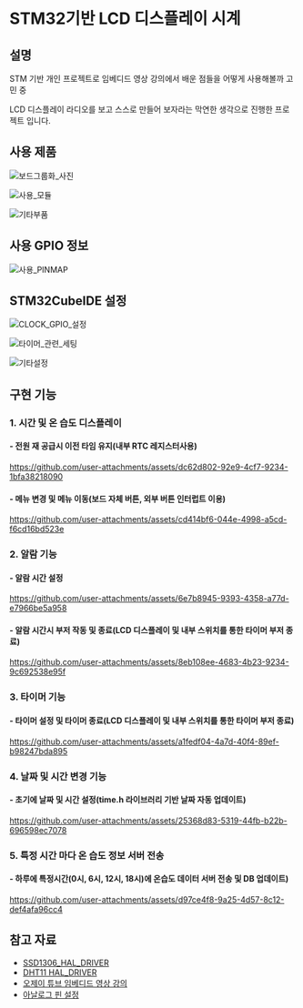 # STM32기반 LCD 디스플레이 시계


## 설명
STM 기반 개인 프로젝트로 임베디드 영상 강의에서 배운 점들을 어떻게 사용해볼까 고민 중


LCD 디스플레이 라디오를 보고 스스로 만들어 보자라는 막연한 생각으로 진행한 프로젝트 입니다.



## 사용 제품


![보드그룹화_사진](https://github.com/user-attachments/assets/936379c0-c5d3-48db-a121-b4015b2d927f)


![사용_모듈](https://github.com/user-attachments/assets/fb7488c1-16f5-43ae-ba2f-76ebc3f4b71c)


![기타부품](https://github.com/user-attachments/assets/5b4a4c84-79b7-4921-be3f-e18c5f8436e6)


## 사용 GPIO 정보


![사용_PINMAP](https://github.com/user-attachments/assets/2f230065-4447-43e0-a4dd-ef5cd405e776)



## STM32CubeIDE 설정


![CLOCK_GPIO_설정](https://github.com/user-attachments/assets/03a5f8ba-77f3-4d87-8d2e-c407ccdb8c7c)


![타이머_관련_세팅](https://github.com/user-attachments/assets/f3de5be4-b863-47bc-ab58-6ebb60e6d112)


![기타설정](https://github.com/user-attachments/assets/dd709b76-6012-4a52-bdb3-c7dd5fd9579a)




## 구현 기능

### 1. 시간 및 온 습도 디스플레이

#### - 전원 재 공급시 이전 타임 유지(내부 RTC 레지스터사용)
https://github.com/user-attachments/assets/dc62d802-92e9-4cf7-9234-1bfa38218090
#### - 메뉴 변경 및 메뉴 이동(보드 자체 버튼, 외부 버튼 인터럽트 이용)
https://github.com/user-attachments/assets/cd414bf6-044e-4998-a5cd-f6cd16bd523e

### 2. 알람 기능


#### - 알람 시간 설정
https://github.com/user-attachments/assets/6e7b8945-9393-4358-a77d-e7966be5a958


#### - 알람 시간시 부저 작동 및 종료(LCD 디스플레이 및 내부 스위치를 통한 타이머 부저 종료)
https://github.com/user-attachments/assets/8eb108ee-4683-4b23-9234-9c692538e95f



### 3. 타이머 기능


#### - 타이머 설정 및 타이머 종료(LCD 디스플레이 및 내부 스위치를 통한 타이머 부저 종료)
https://github.com/user-attachments/assets/a1fedf04-4a7d-40f4-89ef-b98247bda895



### 4. 날짜 및 시간 변경 기능

#### - 초기에 날짜 및 시간 설정(time.h 라이브러리 기반 날짜 자동 업데이트)

https://github.com/user-attachments/assets/25368d83-5319-44fb-b22b-696598ec7078


### 5. 특정 시간 마다 온 습도 정보 서버 전송

#### - 하루에 특정시간(0시, 6시, 12시, 18시)에 온습도 데이터 서버 전송 및 DB 업데이트)
https://github.com/user-attachments/assets/d97ce4f8-9a25-4d57-8c12-def4afa96cc4



## 참고 자료

- [SSD1306_HAL_DRIVER](https://github.com/SL-RU/stm32libs/tree/master)
- [DHT11 HAL_DRIVER](https://github.com/mesutkilic/DHT11-STM32-Library)
- [오제이 튜브 임베디드 영상 강의](https://www.youtube.com/playlist?list=PLz--ENLG_8TNjRg1OtyFBvUyV4PHaKwmu)
- [아날로그 핀 설정](https://m.blog.naver.com/sinbong3/222072690691)

